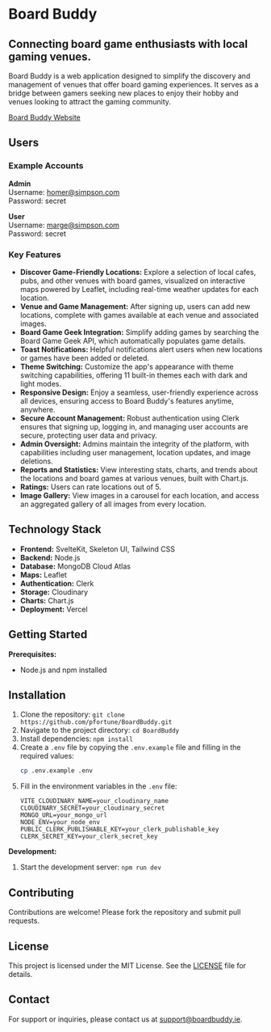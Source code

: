 # Board Buddy

## Connecting board game enthusiasts with local gaming venues.

Board Buddy is a web application designed to simplify the discovery and management of venues that offer board gaming experiences. It serves as a bridge between gamers seeking new places to enjoy their hobby and venues looking to attract the gaming community.

[Board Buddy Website](http://www.boardbuddy.ie)

## Users

### Example Accounts

**Admin**  
Username: homer@simpson.com  
Password: secret

**User**  
Username: marge@simpson.com  
Password: secret

### Key Features

- **Discover Game-Friendly Locations:** Explore a selection of local cafes, pubs, and other venues with board games, visualized on interactive maps powered by Leaflet, including real-time weather updates for each location.
- **Venue and Game Management:** After signing up, users can add new locations, complete with games available at each venue and associated images.
- **Board Game Geek Integration:** Simplify adding games by searching the Board Game Geek API, which automatically populates game details.
- **Toast Notifications:** Helpful notifications alert users when new locations or games have been added or deleted.
- **Theme Switching:** Customize the app's appearance with theme switching capabilities, offering 11 built-in themes each with dark and light modes.
- **Responsive Design:** Enjoy a seamless, user-friendly experience across all devices, ensuring access to Board Buddy's features anytime, anywhere.
- **Secure Account Management:** Robust authentication using Clerk ensures that signing up, logging in, and managing user accounts are secure, protecting user data and privacy.
- **Admin Oversight:** Admins maintain the integrity of the platform, with capabilities including user management, location updates, and image deletions.
- **Reports and Statistics:** View interesting stats, charts, and trends about the locations and board games at various venues, built with Chart.js.
- **Ratings:** Users can rate locations out of 5.
- **Image Gallery:** View images in a carousel for each location, and access an aggregated gallery of all images from every location.

## Technology Stack

- **Frontend:** SvelteKit, Skeleton UI, Tailwind CSS
- **Backend:** Node.js
- **Database:** MongoDB Cloud Atlas
- **Maps:** Leaflet
- **Authentication:** Clerk
- **Storage:** Cloudinary
- **Charts:** Chart.js
- **Deployment:** Vercel

## Getting Started

**Prerequisites:**

- Node.js and npm installed

## Installation

1. Clone the repository: `git clone https://github.com/pfortune/BoardBuddy.git`
2. Navigate to the project directory: `cd BoardBuddy`
3. Install dependencies: `npm install`
4. Create a `.env` file by copying the `.env.example` file and filling in the required values:
   ```sh
   cp .env.example .env
   ```
5. Fill in the environment variables in the `.env` file:
   ```plaintext
   VITE_CLOUDINARY_NAME=your_cloudinary_name
   CLOUDINARY_SECRET=your_cloudinary_secret
   MONGO_URL=your_mongo_url
   NODE_ENV=your_node_env
   PUBLIC_CLERK_PUBLISHABLE_KEY=your_clerk_publishable_key
   CLERK_SECRET_KEY=your_clerk_secret_key
   ```

**Development:**

1. Start the development server: `npm run dev`


## Contributing

Contributions are welcome! Please fork the repository and submit pull requests.

## License

This project is licensed under the MIT License. See the [LICENSE](LICENSE) file for details.

## Contact

For support or inquiries, please contact us at [support@boardbuddy.ie](mailto:support@boardbuddy.ie).
